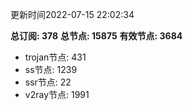 更新时间2022-07-15 22:02:34

**总订阅: 378**
**总节点: 15875**
**有效节点: 3684**
- trojan节点: 431
- ss节点: 1239
- ssr节点: 22
- v2ray节点: 1991
